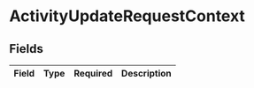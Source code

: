 # ActivityUpdateRequestContext


## Fields

| Field       | Type        | Required    | Description |
| ----------- | ----------- | ----------- | ----------- |